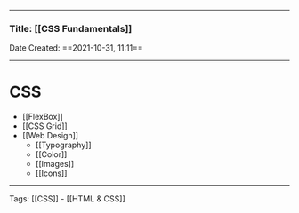 --------

### Title: [[CSS Fundamentals]]
Date Created: ==2021-10-31, 11:11==

--------

# CSS
- [[FlexBox]]
- [[CSS Grid]]
- [[Web Design]]
	- [[Typography]]
	- [[Color]]
	- [[Images]]
	- [[Icons]]

--------
Tags: [[CSS]] - [[HTML & CSS]]
